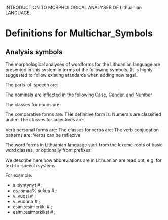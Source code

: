 
INTRODUCTION TO MORPHOLOGICAL ANALYSER OF Lithuanian LANGUAGE.


 # Definitions for Multichar_Symbols

## Analysis symbols
The morphological analyses of wordforms for the Lithuanian
language are presented in this system in terms of the following symbols.
(It is highly suggested to follow existing standards when adding new tags).

The parts-of-speech are:


The nominals are inflected in the following Case, Gender, and Number

The classes for nouns are: 


The comparative forms are:
THe definitive form is:
Numerals are classified under:
The classes for adjectives are:


Verb personal forms are:
The classes for verbs are:
The verb conjugation patterns are:
Verbs can be reflexive




The word forms in Lithuanian language start from the lexeme roots of basic
word classes, or optionally from prefixes:




We describe here how abbreviations are in Lithuanian are read out, e.g.
for text-to-speech systems.

For example:

 * s.:syntynyt # ;  
 * os.:omaa% sukua # ;  
 * v.:vuosi # ;  
 * v.:vuonna # ;  
 * esim.:esimerkki # ; 
 * esim.:esimerkiksi # ; 


